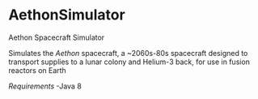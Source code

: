 # AethonSimulator
Aethon Spacecraft Simulator

Simulates the _Aethon_ spacecraft, a ~2060s-80s spacecraft designed to transport supplies to a lunar colony and Helium-3 back, for use in fusion reactors on Earth

*Requirements*
-Java 8